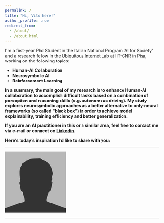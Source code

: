 ```yaml
---
permalink: /
title: "Hi, Vito here!"
author_profile: true
redirect_from: 
  - /about/
  - /about.html
---
```


I'm a first-year Phd Student in the Italian National Program 'AI for Society' and a research fellow in the <a href = "https://ui.iit.cnr.it/en/">Ubiquitous Internet</a> Lab at IIT-CNR in Pisa, working on the following topics:

* <b>Human-AI Collaboration</b>
* <b>Neurosymbolic AI</b>
* <b>Reinforcement Learning<b>

In a summary, the main goal of my research is to enhance Human-AI collaboration to accomplish difficult tasks based on a combination of perception and reasoning skills (e.g. autonomous driving). My study explores neurosymbolic approaches as a better alternative to only-neural frameworks (so called "black box") in order to achieve model explainability, training efficiency and better generalization.

If you are an AI practitioner in this or a similar area, feel free to contact me via e-mail or connect on <a href = "https://www.linkedin.com/in/vitoscaraggi/">Linkedin</a>.

Here’s today’s inspiration I’d like to share with you:

<div class="quote">
  <hr class="quote_line">
  <div class="quote_bottom">
      <div id="q_text"></div>
      <div class="quote_bottom_2">
        <img id="q_author_img" src="/images/bio-photo.jpg">
        <div id="q_author" class="quote_author"></div> 
      </div>    
  </div>
  <hr class="quote_line_2">
</div>